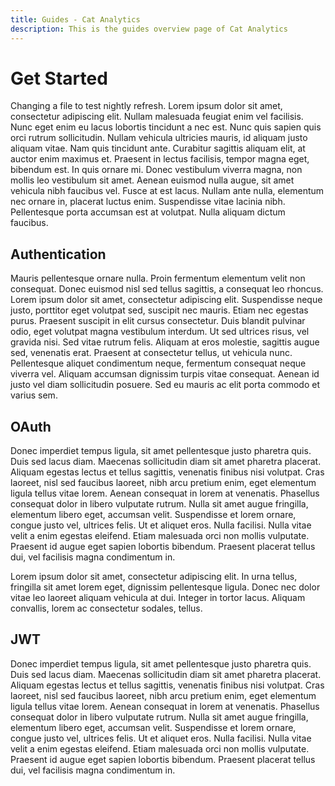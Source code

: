 ```yaml
---
title: Guides - Cat Analytics
description: This is the guides overview page of Cat Analytics 
---
```


# Get Started 

Changing a file to test nightly refresh. Lorem ipsum dolor sit amet, consectetur adipiscing elit. Nullam malesuada feugiat enim vel facilisis. Nunc eget enim eu lacus lobortis tincidunt a nec est. Nunc quis sapien quis orci rutrum sollicitudin. Nullam vehicula ultricies mauris, id aliquam justo aliquam vitae. Nam quis tincidunt ante. Curabitur sagittis aliquam elit, at auctor enim maximus et. Praesent in lectus facilisis, tempor magna eget, bibendum est. In quis ornare mi. Donec vestibulum viverra magna, non mollis leo vestibulum sit amet. Aenean euismod nulla augue, sit amet vehicula nibh faucibus vel. Fusce at est lacus. Nullam ante nulla, elementum nec ornare in, placerat luctus enim. Suspendisse vitae lacinia nibh. Pellentesque porta accumsan est at volutpat. Nulla aliquam dictum faucibus.

## Authentication

Mauris pellentesque ornare nulla. Proin fermentum elementum velit non consequat. Donec euismod nisl sed tellus sagittis, a consequat leo rhoncus. Lorem ipsum dolor sit amet, consectetur adipiscing elit. Suspendisse neque justo, porttitor eget volutpat sed, suscipit nec mauris. Etiam nec egestas purus. Praesent suscipit in elit cursus consectetur. Duis blandit pulvinar odio, eget volutpat magna vestibulum interdum. Ut sed ultrices risus, vel gravida nisi. Sed vitae rutrum felis. Aliquam at eros molestie, sagittis augue sed, venenatis erat. Praesent at consectetur tellus, ut vehicula nunc. Pellentesque aliquet condimentum neque, fermentum consequat neque viverra vel. Aliquam accumsan dignissim turpis vitae consequat. Aenean id justo vel diam sollicitudin posuere. Sed eu mauris ac elit porta commodo et varius sem.

## OAuth

Donec imperdiet tempus ligula, sit amet pellentesque justo pharetra quis. Duis sed lacus diam. Maecenas sollicitudin diam sit amet pharetra placerat. Aliquam egestas lectus et tellus sagittis, venenatis finibus nisi volutpat. Cras laoreet, nisl sed faucibus laoreet, nibh arcu pretium enim, eget elementum ligula tellus vitae lorem. Aenean consequat in lorem at venenatis. Phasellus consequat dolor in libero vulputate rutrum. Nulla sit amet augue fringilla, elementum libero eget, accumsan velit. Suspendisse et lorem ornare, congue justo vel, ultrices felis. Ut et aliquet eros. Nulla facilisi. Nulla vitae velit a enim egestas eleifend. Etiam malesuada orci non mollis vulputate. Praesent id augue eget sapien lobortis bibendum. Praesent placerat tellus dui, vel facilisis magna condimentum in.

Lorem ipsum dolor sit amet, consectetur adipiscing elit. In urna tellus, fringilla sit amet lorem eget, dignissim pellentesque ligula. Donec nec dolor vitae leo laoreet aliquam vehicula at dui. Integer in tortor lacus. Aliquam convallis, lorem ac consectetur sodales, tellus.

## JWT

Donec imperdiet tempus ligula, sit amet pellentesque justo pharetra quis. Duis sed lacus diam. Maecenas sollicitudin diam sit amet pharetra placerat. Aliquam egestas lectus et tellus sagittis, venenatis finibus nisi volutpat. Cras laoreet, nisl sed faucibus laoreet, nibh arcu pretium enim, eget elementum ligula tellus vitae lorem. Aenean consequat in lorem at venenatis. Phasellus consequat dolor in libero vulputate rutrum. Nulla sit amet augue fringilla, elementum libero eget, accumsan velit. Suspendisse et lorem ornare, congue justo vel, ultrices felis. Ut et aliquet eros. Nulla facilisi. Nulla vitae velit a enim egestas eleifend. Etiam malesuada orci non mollis vulputate. Praesent id augue eget sapien lobortis bibendum. Praesent placerat tellus dui, vel facilisis magna condimentum in.
